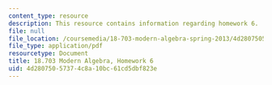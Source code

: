 ```yaml
---
content_type: resource
description: This resource contains information regarding homework 6.
file: null
file_location: /coursemedia/18-703-modern-algebra-spring-2013/4d28075057374c8a10bc61cd5dbf823e_MIT18_703S13_h6.pdf
file_type: application/pdf
resourcetype: Document
title: 18.703 Modern Algebra, Homework 6
uid: 4d280750-5737-4c8a-10bc-61cd5dbf823e
---
```

